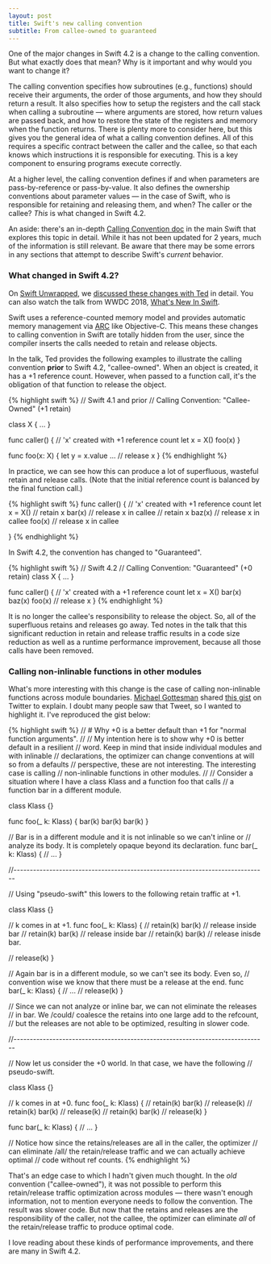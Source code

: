 ```yaml
---
layout: post
title: Swift's new calling convention
subtitle: From callee-owned to guaranteed
---
```


One of the major changes in Swift 4.2 is a change to the calling convention. But what exactly does that mean? Why is it important and why would you want to change it?

<!--excerpt-->

The calling convention specifies how subroutines (e.g., functions) should receive their arguments, the order of those arguments, and how they should return a result. It also specifies how to setup the registers and the call stack when calling a subroutine &mdash; where arguments are stored, how return values are passed back, and how to restore the state of the registers and memory when the function returns. There is plenty more to consider here, but this gives you the general idea of what a calling convention defines. All of this requires a specific contract between the caller and the callee, so that each knows which instructions it is responsible for executing. This is a key component to ensuring programs execute correctly.

At a higher level, the calling convention defines if and when parameters are pass-by-reference or pass-by-value. It also defines the ownership conventions about parameter values &mdash; in the case of Swift, who is responsible for retaining and releasing them, and when? The caller or the callee? *This* is what changed in Swift 4.2.

An aside: there's an in-depth [Calling Convention doc](https://github.com/apple/swift/blob/master/docs/CallingConvention.rst) in the main Swift that explores this topic in detail. While it has not been updated for 2 years, much of the information is still relevant. Be aware that there may be some errors in any sections that attempt to describe Swift's *current* behavior.

### What changed in Swift 4.2?

On [Swift Unwrapped](https://twitter.com/swift_unwrapped), we [discussed these changes with Ted](https://spec.fm/podcasts/swift-unwrapped/154699) in detail. You can also watch the talk from WWDC 2018, [What's New In Swift](https://developer.apple.com/videos/play/wwdc2018/401/).

Swift uses a reference-counted memory model and provides automatic memory management via [ARC](https://docs.swift.org/swift-book/LanguageGuide/AutomaticReferenceCounting.html) like Objective-C. This means these changes to calling convention in Swift are totally hidden from the user, since the compiler inserts the calls needed to retain and release objects.

In the talk, Ted provides the following examples to illustrate the calling convention **prior** to Swift 4.2, "callee-owned".
When an object is created, it has a +1 reference count. However, when passed to a function call, it's the obligation of that function to release the object.

{% highlight swift %}
// Swift 4.1 and prior
// Calling Convention: "Callee-Owned" (+1 retain)

class X { ... }

func caller() {
    // 'x' created with +1 reference count
    let x = X()
    foo(x)
}

func foo(x: X) {
    let y = x.value
    ...
    // release x
}
{% endhighlight %}

In practice, we can see how this can produce a lot of superfluous, wasteful retain and release calls. (Note that the initial reference count is balanced by the final function call.)

{% highlight swift %}
func caller() {
    // 'x' created with +1 reference count
    let x = X()
    // retain x
    bar(x) // release x in callee
    // retain x
    baz(x) // release x in callee
    foo(x) // release x in callee

}
{% endhighlight %}



In Swift 4.2, the convention has changed to "Guaranteed".

{% highlight swift %}
// Swift 4.2
// Calling Convention: "Guaranteed" (+0 retain)
class X { ... }

func caller() {
    // 'x' created with a +1 reference count
    let x = X()
    bar(x)
    baz(x)
    foo(x)
    // release x
}
{% endhighlight %}

It is no longer the callee's responsibility to release the object. So, all of the superfluous retains and releases go away. Ted notes in the talk that this significant reduction in retain and release traffic results in a code size reduction as well as a runtime performance improvement, because all those calls have been removed.

### Calling non-inlinable functions in other modules

What's more interesting with this change is the case of calling non-inlinable functions across module boundaries. [Michael Gottesman](https://twitter.com/gottesmang/status/1006952128198217729) shared [this gist](https://gist.github.com/gottesmm/524fca6a4e9fb3d5736a1b9d6686c5e8) on Twitter to explain. I doubt many people saw that Tweet, so I wanted to highlight it. I've reproduced the gist below:

{% highlight swift %}
// # Why +0 is a better default than +1 for "normal function arguments".
//
// My intention here is to show why +0 is better default in a resilient
// word. Keep in mind that inside individual modules and with inlinable
// declarations, the optimizer can change conventions at will so from a defaults
// perspective, these are not interesting. The interesting case is calling
// non-inlinable functions in other modules.
//
// Consider a situation where I have a class Klass and a function foo that calls
// a function bar in a different module.

class Klass {}

func foo(_ k: Klass) {
  bar(k)
  bar(k)
  bar(k)
}

// Bar is in a different module and it is not inlinable so we can't inline or
// analyze its body. It is completely opaque beyond its declaration.
func bar(_ k: Klass) {
  // ...
}

//------------------------------------------------------------------------------

// Using "pseudo-swift" this lowers to the following retain traffic at +1.

class Klass {}

// k comes in at +1.
func foo(_ k: Klass) {
  // retain(k)
  bar(k) // release inside bar
  // retain(k)
  bar(k) // release inside bar
  // retain(k)
  bar(k) // release inisde bar.

  // release(k)
}

// Again bar is in a different module, so we can't see its body. Even so,
// convention wise we know that there must be a release at the end.
func bar(_ k: Klass) {
  // ...
  // release(k)
}

// Since we can not analyze or inline bar, we can not eliminate the releases
// in bar. We /could/ coalesce the retains into one large add to the refcount,
// but the releases are not able to be optimized, resulting in slower code.

//------------------------------------------------------------------------------

// Now let us consider the +0 world. In that case, we have the following
// pseudo-swift.

class Klass {}

// k comes in at +0.
func foo(_ k: Klass) {
  // retain(k)
  bar(k)
  // release(k)
  // retain(k)
  bar(k)
  // release(k)
  // retain(k)
  bar(k)
  // release(k)
}

func bar(_ k: Klass) {
  // ...
}

// Notice how since the retains/releases are all in the caller, the optimizer
// can eliminate /all/ the retain/release traffic and we can actually achieve optimal
// code without ref counts.
{% endhighlight %}

That's an edge case to which I hadn't given much thought. In the *old* convention ("callee-owned"), it was not possible to perform this retain/release traffic optimization across modules &mdash; there wasn't enough information, not to mention everyone needs to follow the convention. The result was slower code. But now that the retains and releases are the responsibility of the caller, not the callee, the optimizer can eliminate *all* of the retain/release traffic to produce optimal code.

I love reading about these kinds of performance improvements, and there are many in Swift 4.2.
